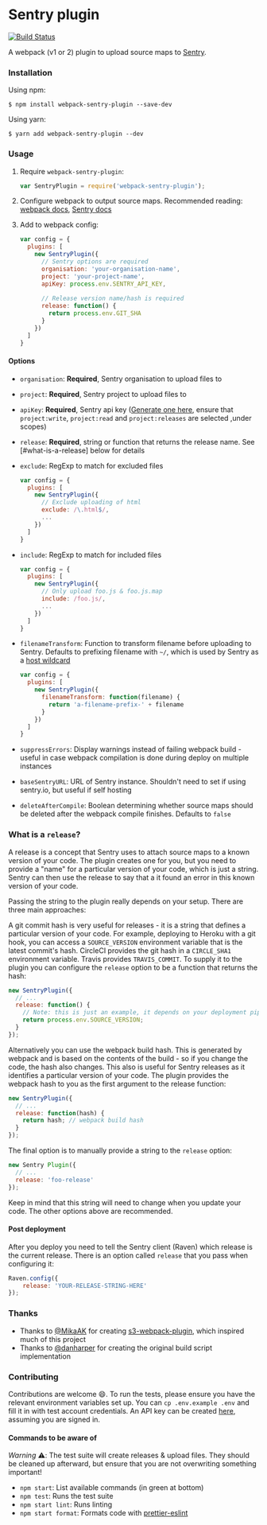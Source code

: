 # Sentry plugin

[![Build Status](https://travis-ci.org/40thieves/webpack-sentry-plugin.svg?branch=master)](https://travis-ci.org/40thieves/webpack-sentry-plugin)

A webpack (v1 or 2) plugin to upload source maps to [Sentry](https://sentry.io/).

### Installation


Using npm:

```
$ npm install webpack-sentry-plugin --save-dev
```

Using yarn:

```
$ yarn add webpack-sentry-plugin --dev
```

### Usage

1. Require `webpack-sentry-plugin`:

   ```js
   var SentryPlugin = require('webpack-sentry-plugin');
   ```

2. Configure webpack to output source maps. Recommended reading: [webpack docs](https://webpack.js.org/configuration/devtool/), [Sentry docs](https://docs.sentry.io/clients/javascript/sourcemaps)

3. Add to webpack config:

   ```js
   var config = {
     plugins: [
       new SentryPlugin({
         // Sentry options are required
         organisation: 'your-organisation-name',
         project: 'your-project-name',
         apiKey: process.env.SENTRY_API_KEY,
         
         // Release version name/hash is required
         release: function() {
           return process.env.GIT_SHA
         }
       })
     ]
   }
   ```

#### Options

- `organisation`: **Required**, Sentry organisation to upload files to

- `project`: **Required**, Sentry project to upload files to

- `apiKey`: **Required**, Sentry api key ([Generate one here](https://sentry.io/api/), ensure that `project:write`, `project:read` and `project:releases` are selected ,under scopes)

- `release`: **Required**, string or function that returns the release name. See [#what-is-a-release] below for details

- `exclude`: RegExp to match for excluded files

  ```js
  var config = {
    plugins: [
      new SentryPlugin({
        // Exclude uploading of html
        exclude: /\.html$/,
        ...
      })
    ]
  }
  ```

- `include`: RegExp to match for included files

  ```js
  var config = {
    plugins: [
      new SentryPlugin({
        // Only upload foo.js & foo.js.map
        include: /foo.js/,
        ...
      })
    ]
  }
  ```

- `filenameTransform`: Function to transform filename before uploading to Sentry. Defaults to prefixing filename with `~/`, which is used by Sentry as a [host wildcard](https://docs.sentry.io/clients/javascript/sourcemaps/#assets-multiple-origins)

  ```js
  var config = {
    plugins: [
      new SentryPlugin({
        filenameTransform: function(filename) {
          return 'a-filename-prefix-' + filename
        }
      })
    ]
  }
  ```

- `suppressErrors`: Display warnings instead of failing webpack build - useful in case webpack compilation is done during deploy on multiple instances

- `baseSentryURL`: URL of Sentry instance. Shouldn't need to set if using sentry.io, but useful if self hosting

- `deleteAfterCompile`: Boolean determining whether source maps should be deleted after the webpack compile finishes. Defaults to `false`

### What is a `release`?

A release is a concept that Sentry uses to attach source maps to a known version of your code. The plugin creates one for you, but you need to provide a "name" for a particular version of your code, which is just a string. Sentry can then use the release to say that a it found an error in this known version of your code. 

Passing the string to the plugin really depends on your setup. There are three main approaches:

A git commit hash is very useful for releases - it is a string that defines a particular version of your code. For example, deploying to Heroku with a git hook, you can access a `SOURCE_VERSION` environment variable that is the latest commit's hash. CircleCI provides the git hash in a `CIRCLE_SHA1` environment variable. Travis provides `TRAVIS_COMMIT`. To supply it to the plugin you can configure the `release` option to be a function that returns the hash:

```js
new SentryPlugin({
  // ...
  release: function() {
    // Note: this is just an example, it depends on your deployment pipeline 
    return process.env.SOURCE_VERSION;
  }
});
```

Alternatively you can use the webpack build hash. This is generated by webpack and is based on the contents of the build - so if you change the code, the hash also changes. This also is useful for Sentry releases as it identifies a particular version of your code. The plugin provides the webpack hash to you as the first argument to the release function:

```js
new SentryPlugin({
  // ...
  release: function(hash) {
    return hash; // webpack build hash
  }
});
```

The final option is to manually provide a string to the `release` option:

```js
new Sentry Plugin({
  // ...
  release: 'foo-release'
});
```

Keep in mind that this string will need to change when you update your code. The other options above are recommended.

#### Post deployment

After you deploy you need to tell the Sentry client (Raven) which release is the current release. There is an option called `release` that you pass when configuring it:

```js
Raven.config({
    release: 'YOUR-RELEASE-STRING-HERE'
});
```

### Thanks

- Thanks to [@MikaAK](https://github.com/MikaAK) for creating [s3-webpack-plugin](https://github.com/MikaAK/s3-plugin-webpack), which inspired much of this project
- Thanks to [@danharper](https://github.com/danharper) for creating the original build script implementation

### Contributing

Contributions are welcome 😄. To run the tests, please ensure you have the relevant environment variables set up. You can `cp .env.example .env` and fill it in with test account credentials. An API key can be created [here](https://sentry.io/api/), assuming you are signed in.

#### Commands to be aware of

*Warning* ⚠️: The test suite will create releases & upload files. They should be cleaned up afterward, but ensure that you are not overwriting something important!

- `npm start`: List available commands (in green at bottom)
- `npm test`: Runs the test suite
- `npm start lint`: Runs linting
- `npm start format`: Formats code with [prettier-eslint](https://github.com/prettier/prettier-eslint)
